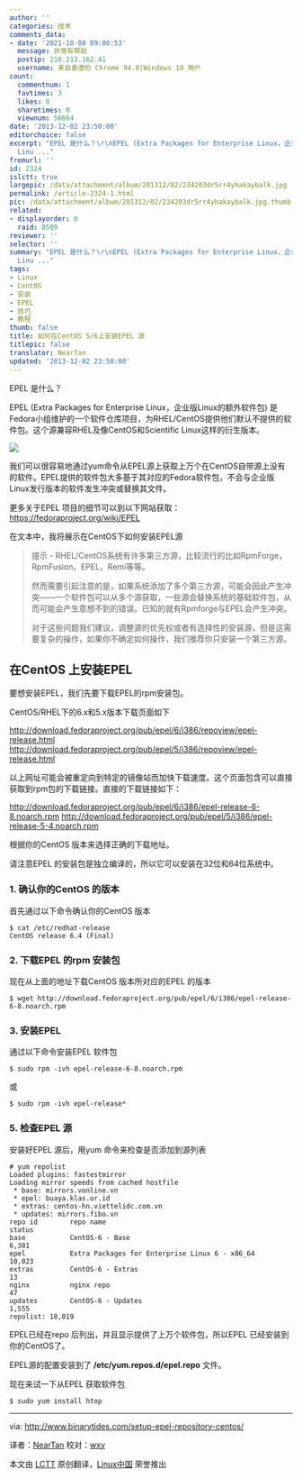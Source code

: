 ```yaml
---
author: ''
categories: 技术
comments_data:
- date: '2021-10-08 09:08:53'
  message: 非常有帮助
  postip: 218.213.162.41
  username: 来自香港的 Chrome 94.0|Windows 10 用户
count:
  commentnum: 1
  favtimes: 3
  likes: 0
  sharetimes: 0
  viewnum: 56664
date: '2013-12-02 23:50:00'
editorchoice: false
excerpt: "EPEL 是什么？\r\nEPEL (Extra Packages for Enterprise Linux，企业版Linux的额外软件包) 是Fedora小组维护的一个软件仓库项目，为RHEL/CentOS提供他们默认不提供的软件包。这个源兼容RHEL及像CentOS和Scientific
  Linu ..."
fromurl: ''
id: 2324
islctt: true
largepic: /data/attachment/album/201312/02/234203dr5rr4yhakaybalk.jpg
permalink: /article-2324-1.html
pic: /data/attachment/album/201312/02/234203dr5rr4yhakaybalk.jpg.thumb.jpg
related:
- displayorder: 0
  raid: 8509
reviewer: ''
selector: ''
summary: "EPEL 是什么？\r\nEPEL (Extra Packages for Enterprise Linux，企业版Linux的额外软件包) 是Fedora小组维护的一个软件仓库项目，为RHEL/CentOS提供他们默认不提供的软件包。这个源兼容RHEL及像CentOS和Scientific
  Linu ..."
tags:
- Linux
- CentOS
- 安装
- EPEL
- 技巧
- 教程
thumb: false
title: 如何在CentOS 5/6上安装EPEL 源
titlepic: false
translator: NearTan
updated: '2013-12-02 23:50:00'
---
```


EPEL 是什么？


EPEL (Extra Packages for Enterprise Linux，企业版Linux的额外软件包) 是Fedora小组维护的一个软件仓库项目，为RHEL/CentOS提供他们默认不提供的软件包。这个源兼容RHEL及像CentOS和Scientific Linux这样的衍生版本。


![](/data/attachment/album/201312/02/234203dr5rr4yhakaybalk.jpg)


我们可以很容易地通过yum命令从EPEL源上获取上万个在CentOS自带源上没有的软件。EPEL提供的软件包大多基于其对应的Fedora软件包，不会与企业版Linux发行版本的软件发生冲突或替换其文件。


更多关于EPEL 项目的细节可以到以下网站获取：<https://fedoraproject.org/wiki/EPEL>


在文本中，我将展示在CentOS下如何安装EPEL源



> 
> 提示 - RHEL/CentOS系统有许多第三方源，比较流行的比如RpmForge，RpmFusion，EPEL，Remi等等。
> 
> 
> 然而需要引起注意的是，如果系统添加了多个第三方源，可能会因此产生冲突——一个软件包可以从多个源获取，一些源会替换系统的基础软件包，从而可能会产生意想不到的错误。已知的就有Rpmforge与EPEL会产生冲突。
> 
> 
> 对于这些问题我们建议，调整源的优先权或者有选择性的安装源，但是这需要复杂的操作，如果你不确定如何操作，我们推荐你只安装一个第三方源。
> 
> 
> 


在CentOS 上安装EPEL
---------------


要想安装EPEL，我们先要下载EPEL的rpm安装包。


CentOS/RHEL下的6.x和5.x版本下载页面如下


<http://download.fedoraproject.org/pub/epel/6/i386/repoview/epel-release.html> <http://download.fedoraproject.org/pub/epel/5/i386/repoview/epel-release.html>


以上网址可能会被重定向到特定的镜像站而加快下载速度。这个页面包含可以直接获取到rpm包的下载链接。直接的下载链接如下：


<http://download.fedoraproject.org/pub/epel/6/i386/epel-release-6-8.noarch.rpm> <http://download.fedoraproject.org/pub/epel/5/i386/epel-release-5-4.noarch.rpm>


根据你的CentOS 版本来选择正确的下载地址。


请注意EPEL 的安装包是独立编译的，所以它可以安装在32位和64位系统中。


### 1. 确认你的CentOS 的版本


首先通过以下命令确认你的CentOS 版本



```
$ cat /etc/redhat-release 
CentOS release 6.4 (Final)

```

### 2. 下载EPEL 的rpm 安装包


现在从上面的地址下载CentOS 版本所对应的EPEL 的版本



```
$ wget http://download.fedoraproject.org/pub/epel/6/i386/epel-release-6-8.noarch.rpm

```

### 3. 安装EPEL


通过以下命令安装EPEL 软件包



```
$ sudo rpm -ivh epel-release-6-8.noarch.rpm

```

或



```
$ sudo rpm -ivh epel-release*

```

### 5. 检查EPEL 源


安装好EPEL 源后，用yum 命令来检查是否添加到源列表



```
# yum repolist
Loaded plugins: fastestmirror
Loading mirror speeds from cached hostfile
 * base: mirrors.vonline.vn
 * epel: buaya.klas.or.id
 * extras: centos-hn.viettelidc.com.vn
 * updates: mirrors.fibo.vn
repo id        repo name                                              status
base           CentOS-6 - Base                                         6,381
epel           Extra Packages for Enterprise Linux 6 - x86_64         10,023
extras         CentOS-6 - Extras                                          13
nginx          nginx repo                                                 47
updates        CentOS-6 - Updates                                      1,555
repolist: 18,019

```

EPEL已经在repo 后列出，并且显示提供了上万个软件包，所以EPEL 已经安装到你的CentOS了。


EPEL源的配置安装到了 **/etc/yum.repos.d/epel.repo** 文件。


现在来试一下从EPEL 获取软件包



```
$ sudo yum install htop

```



---


via: <http://www.binarytides.com/setup-epel-repository-centos/>


译者：[NearTan](https://github.com/NearTan) 校对：[wxy](https://github.com/wxy)


本文由 [LCTT](https://github.com/LCTT/TranslateProject) 原创翻译，[Linux中国](http://linux.cn/) 荣誉推出